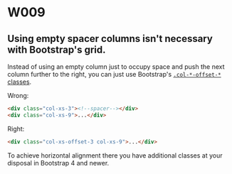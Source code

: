 # W009

## Using empty spacer columns isn't necessary with Bootstrap's grid.

Instead of using an empty column just to occupy space and push the next column further to the right, you can just use Bootstrap's [`.col-*-offset-*` classes](http://getbootstrap.com/css/#grid-offsetting).

Wrong:
```html
<div class="col-xs-3"><!--spacer--></div>
<div class="col-xs-9">...</div>
```

Right:
```html
<div class="col-xs-offset-3 col-xs-9">...</div>
```

To achieve horizontal alignment there you have additional classes at your disposal in Bootstrap 4 and newer.